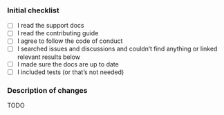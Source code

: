 <!--
  Please check the needed checkboxes ([ ] -> [x]).
  Leave the comments as they are: they do not show on GitHub.

  Please try to limit the scope,
  provide a general description of the changes,
  and remember it’s up to you to convince us to land it.

  We are excited about pull requests.
  Thank you!
-->

### Initial checklist

* [ ] I read the support docs <!-- https://github.com/syntax-tree/.github/blob/main/support.md -->
* [ ] I read the contributing guide <!-- https://github.com/syntax-tree/.github/blob/main/contributing.md -->
* [ ] I agree to follow the code of conduct <!-- https://github.com/syntax-tree/.github/blob/main/code-of-conduct.md -->
* [ ] I searched issues and discussions and couldn’t find anything or linked relevant results below <!-- https://github.com/search?q=user%3Asyntax-tree&type=issues and https://github.com/search?q=user%3Asyntax-tree&type=discussions -->
* [ ] I made sure the docs are up to date
* [ ] I included tests (or that’s not needed)

### Description of changes

TODO

<!--do not edit: pr-->
